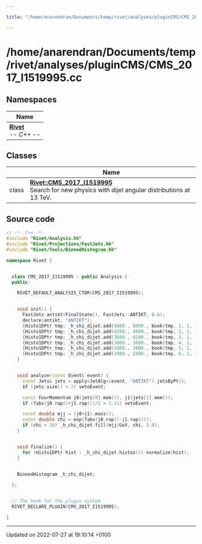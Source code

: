 ```yaml
---

title: "/home/anarendran/Documents/temp/rivet/analyses/pluginCMS/CMS_2017_I1519995.cc"

---
```


# /home/anarendran/Documents/temp/rivet/analyses/pluginCMS/CMS_2017_I1519995.cc



## Namespaces

| Name           |
| -------------- |
| **[Rivet](http://example.org/namespaces/namespacerivet/)** <br>-*- C++ -*-  |

## Classes

|                | Name           |
| -------------- | -------------- |
| class | **[Rivet::CMS_2017_I1519995](http://example.org/classes/classrivet_1_1cms__2017__i1519995/)** <br>Search for new physics with dijet angular distributions at 13 TeV.  |




## Source code

```cpp
// -*- C++ -*-
#include "Rivet/Analysis.hh"
#include "Rivet/Projections/FastJets.hh"
#include "Rivet/Tools/BinnedHistogram.hh"

namespace Rivet {


  class CMS_2017_I1519995 : public Analysis {
  public:

    RIVET_DEFAULT_ANALYSIS_CTOR(CMS_2017_I1519995);


    void init() {
      FastJets antikt(FinalState(), FastJets::ANTIKT, 0.4);
      declare(antikt, "ANTIKT");
      {Histo1DPtr tmp; _h_chi_dijet.add(4800., 8000., book(tmp, 1, 1, 1));}
      {Histo1DPtr tmp; _h_chi_dijet.add(4200., 4800., book(tmp, 2, 1, 1));}
      {Histo1DPtr tmp; _h_chi_dijet.add(3600., 4200., book(tmp, 3, 1, 1));}
      {Histo1DPtr tmp; _h_chi_dijet.add(3000., 3600., book(tmp, 4, 1, 1));}
      {Histo1DPtr tmp; _h_chi_dijet.add(2400., 3000., book(tmp, 5, 1, 1));}
      {Histo1DPtr tmp; _h_chi_dijet.add(1900., 2400., book(tmp, 6, 1, 1));}
    }


    void analyze(const Event& event) {
      const Jets& jets = apply<JetAlg>(event, "ANTIKT").jetsByPt();
      if (jets.size() < 2) vetoEvent;

      const FourMomentum j0(jets[0].mom()), j1(jets[1].mom());
      if (fabs(j0.rap()+j1.rap())/2 > 1.11) vetoEvent;

      const double mjj = (j0+j1).mass();
      const double chi = exp(fabs(j0.rap()-j1.rap()));
      if (chi < 16) _h_chi_dijet.fill(mjj/GeV, chi, 1.0);
    }


    void finalize() {
      for (Histo1DPtr hist : _h_chi_dijet.histos()) normalize(hist);
    }


    BinnedHistogram _h_chi_dijet;

  };


  // The hook for the plugin system
  RIVET_DECLARE_PLUGIN(CMS_2017_I1519995);

}
```


-------------------------------

Updated on 2022-07-27 at 19:10:14 +0100
